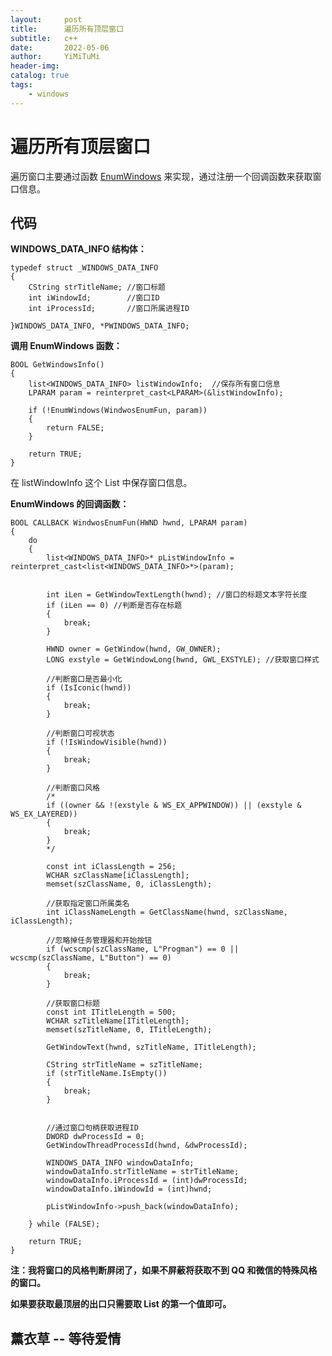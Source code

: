 ```yaml
---
layout:     post
title:      遍历所有顶层窗口
subtitle:   c++
date:       2022-05-06
author:     YiMiTuMi
header-img: 
catalog: true
tags:
    - windows
---
```


# 遍历所有顶层窗口

遍历窗口主要通过函数 [EnumWindows](https://docs.microsoft.com/zh-cn/windows/win32/api/winuser/nf-winuser-enumwindows?redirectedfrom=MSDN) 来实现，通过注册一个回调函数来获取窗口信息。

## 代码

**WINDOWS_DATA_INFO 结构体：**

	typedef struct _WINDOWS_DATA_INFO
	{
		CString strTitleName; //窗口标题
		int iWindowId;        //窗口ID
		int iProcessId;       //窗口所属进程ID
	
	}WINDOWS_DATA_INFO, *PWINDOWS_DATA_INFO;


**调用 EnumWindows 函数：**

	BOOL GetWindowsInfo()
	{
		list<WINDOWS_DATA_INFO> listWindowInfo;  //保存所有窗口信息
		LPARAM param = reinterpret_cast<LPARAM>(&listWindowInfo);
	
		if (!EnumWindows(WindwosEnumFun, param))
		{
			return FALSE;
		}
	
		return TRUE;
	}

在 listWindowInfo 这个 List 中保存窗口信息。

**EnumWindows 的回调函数：**

	BOOL CALLBACK WindwosEnumFun(HWND hwnd, LPARAM param)
	{
		do 
		{
			list<WINDOWS_DATA_INFO>* pListWindowInfo = reinterpret_cast<list<WINDOWS_DATA_INFO>*>(param);
			
	
			int iLen = GetWindowTextLength(hwnd); //窗口的标题文本字符长度
			if (iLen == 0) //判断是否存在标题
			{
				break;
			}
	
			HWND owner = GetWindow(hwnd, GW_OWNER);
			LONG exstyle = GetWindowLong(hwnd, GWL_EXSTYLE); //获取窗口样式
	
			//判断窗口是否最小化
			if (IsIconic(hwnd))
			{
				break;
			}
	
			//判断窗口可视状态
			if (!IsWindowVisible(hwnd))
			{
				break;
			}
			
			//判断窗口风格
			/*
			if ((owner && !(exstyle & WS_EX_APPWINDOW)) || (exstyle & WS_EX_LAYERED))
			{
				break;
			}
			*/
	
			const int iClassLength = 256;
			WCHAR szClassName[iClassLength];
			memset(szClassName, 0, iClassLength);
			
			//获取指定窗口所属类名
			int iClassNameLength = GetClassName(hwnd, szClassName, iClassLength);
	
			//忽略掉任务管理器和开始按钮
			if (wcscmp(szClassName, L"Progman") == 0 || wcscmp(szClassName, L"Button") == 0)
			{
				break;
			}
	
			//获取窗口标题
			const int ITitleLength = 500;
			WCHAR szTitleName[ITitleLength];
			memset(szTitleName, 0, ITitleLength);
	
			GetWindowText(hwnd, szTitleName, ITitleLength);
	
			CString strTitleName = szTitleName;
			if (strTitleName.IsEmpty())
			{
				break;
			}
			
	
			//通过窗口句柄获取进程ID
			DWORD dwProcessId = 0;
			GetWindowThreadProcessId(hwnd, &dwProcessId);
	
			WINDOWS_DATA_INFO windowDataInfo;
			windowDataInfo.strTitleName = strTitleName;
			windowDataInfo.iProcessId = (int)dwProcessId;
			windowDataInfo.iWindowId = (int)hwnd;
	
			pListWindowInfo->push_back(windowDataInfo);
	
		} while (FALSE);
	
		return TRUE;
	}

**注：我将窗口的风格判断屏闭了，如果不屏蔽将获取不到 QQ 和微信的特殊风格的窗口。**

**如果要获取最顶层的出口只需要取 List 的第一个值即可。**

## 薰衣草 -- 等待爱情
